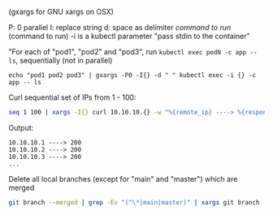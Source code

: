 (gxargs for GNU xargs on OSX)

P: 0 parallel
I: replace string
d: space as delimiter
_command to run_ (command to run)
-i is a kubectl parameter "pass stdin to the container"

"For each of "pod1", "pod2" and "pod3", run `kubectl exec podN -c app -- ls`, sequentially (not in parallel)

```
echo "pod1 pod2 pod3" | gxargs -P0 -I{} -d " " kubectl exec -i {} -c app -- ls
```


Curl sequential set of IPs from 1 - 100:
```bash
seq 1 100 | xargs -I{} curl 10.10.10.{} -w "%{remote_ip} ----> %{response_code}\n" -s -o /dev/null
```

Output:
```
10.10.10.1 ----> 200
10.10.10.2 ----> 200
10.10.10.3 ----> 200
...
```

Delete all local branches (except for "main" and "master") which are merged
```bash
git branch --merged | grep -Ev "(^\*|main|master)" | xargs git branch -d
```

